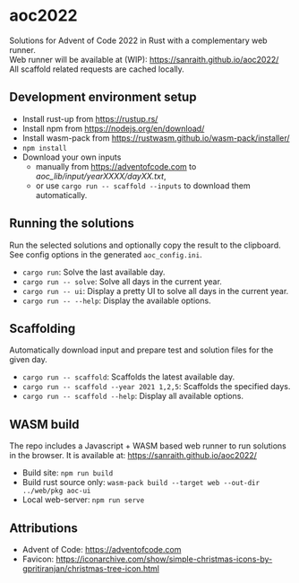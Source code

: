 # aoc2022

Solutions for Advent of Code 2022 in Rust with a complementary web runner.  
Web runner will be available at (WIP): <https://sanraith.github.io/aoc2022/>  
All scaffold related requests are cached locally.

## Development environment setup

- Install rust-up from <https://rustup.rs/>
- Install npm from <https://nodejs.org/en/download/>
- Install wasm-pack from <https://rustwasm.github.io/wasm-pack/installer/>
- `npm install`
- Download your own inputs
  - manually from <https://adventofcode.com> to _aoc_lib/input/yearXXXX/dayXX.txt_,
  - or use `cargo run -- scaffold --inputs` to download them automatically.

## Running the solutions

Run the selected solutions and optionally copy the result to the clipboard. See config options in the generated `aoc_config.ini`.

- `cargo run`: Solve the last available day.
- `cargo run -- solve`: Solve all days in the current year.
- `cargo run -- ui`: Display a pretty UI to solve all days in the current year.
- `cargo run -- --help`: Display the available options.

## Scaffolding

Automatically download input and prepare test and solution files for the given day.

- `cargo run -- scaffold`: Scaffolds the latest available day.
- `cargo run -- scaffold --year 2021 1,2,5`: Scaffolds the specified days.
- `cargo run -- scaffold --help`: Display all available options.

## WASM build

The repo includes a Javascript + WASM based web runner to run solutions in the browser. It is available at: <https://sanraith.github.io/aoc2022/>

- Build site: `npm run build`
- Build rust source only: `wasm-pack build --target web --out-dir ../web/pkg aoc-ui`
- Local web-server: `npm run serve`

## Attributions

- Advent of Code: <https://adventofcode.com>
- Favicon: <https://iconarchive.com/show/simple-christmas-icons-by-gpritiranjan/christmas-tree-icon.html>
